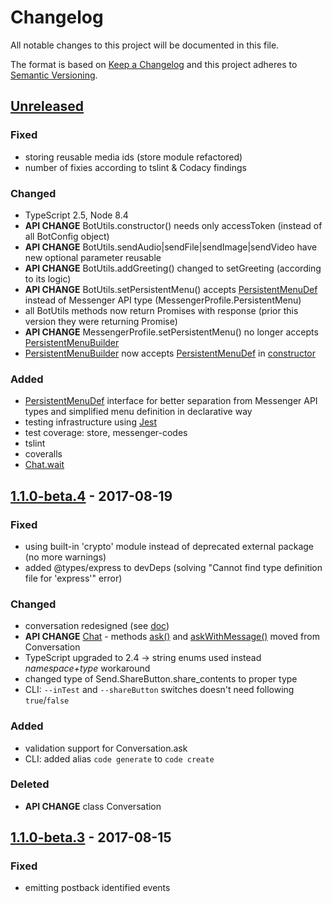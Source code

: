 # Changelog
All notable changes to this project will be documented in this file.

The format is based on [Keep a Changelog](http://keepachangelog.com/en/1.0.0/)
and this project adheres to [Semantic Versioning](http://semver.org/spec/v2.0.0.html).

## [Unreleased]
### Fixed
- storing reusable media ids (store module refactored)
- number of fixies according to tslint & Codacy findings

### Changed
- TypeScript 2.5, Node 8.4
- **API CHANGE** BotUtils.constructor() needs only accessToken (instead of all BotConfig object)
- **API CHANGE** BotUtils.sendAudio|sendFile|sendImage|sendVideo have new optional parameter reusable
- **API CHANGE** BotUtils.addGreeting() changed to setGreeting (according to its logic)
- **API CHANGE** BotUtils.setPersistentMenu() accepts [PersistentMenuDef](./doc/interfaces/persistentmenudef.md) instead of Messenger API type (MessengerProfile.PersistentMenu)
- all BotUtils methods now return Promises with response (prior this version they were returning Promise<void>)
- **API CHANGE** MessengerProfile.setPersistentMenu() no longer accepts [PersistentMenuBuilder](./doc/classes/persistentmenubuilder.md)
- [PersistentMenuBuilder](./doc/classes/persistentmenubuilder.md) now accepts [PersistentMenuDef](./doc/interfaces/persistentmenudef.md) in [constructor](./doc/classes/persistentmenubuilder.md#constructor)

### Added
- [PersistentMenuDef](./doc/interfaces/persistentmenudef.md) interface for better separation from Messenger API types and simplified menu definition in declarative way
- testing infrastructure using [Jest](https://facebook.github.io/jest/)
- test coverage: store, messenger-codes
- tslint
- coveralls
- [Chat.wait](doc/classes/chat.md#wait)

<a id="latest"></a>
## [1.1.0-beta.4] - 2017-08-19
### Fixed
- using built-in 'crypto' module instead of deprecated external package (no more warnings)
- added @types/express to devDeps (solving "Cannot find type definition file for 'express'" error)

### Changed
- conversation redesigned (see [doc](./README.md#conversation))
- **API CHANGE** [Chat](./doc/classes/chat.md) - methods [ask()](./doc/classes/chat.md#ask) and [askWithMessage()](./doc/classes/chat.md#askwithmessage) moved from Conversation
- TypeScript upgraded to 2.4 -> string enums used instead *namespace+type* workaround
- changed type of Send.ShareButton.share_contents to proper type
- CLI: `--inTest` and `--shareButton` switches doesn't need following `true`/`false`

### Added
- validation support for Conversation.ask
- CLI: added alias `code generate` to `code create`

### Deleted
- **API CHANGE** class Conversation

## [1.1.0-beta.3] - 2017-08-15
### Fixed
- emitting postback identified events

[Unreleased]: https://github.com/aiteq/messenger-bot/compare/v1.1.0-beta.5...HEAD
[1.1.0-beta.5]: https://github.com/aiteq/messenger-bot/compare/v1.1.0-beta.4...v1.1.0-beta.5
[1.1.0-beta.4]: https://github.com/aiteq/messenger-bot/compare/v1.1.0-beta.3...v1.1.0-beta.4
[1.1.0-beta.3]: https://github.com/aiteq/messenger-bot/compare/v1.1.0-beta.2...v1.1.0-beta.3

